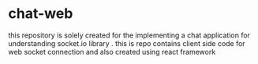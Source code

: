 # chat-web
this repository is solely created for the implementing a chat application for understanding  socket.io library  . this is repo contains client side code for web socket connection and also created using react  framework
